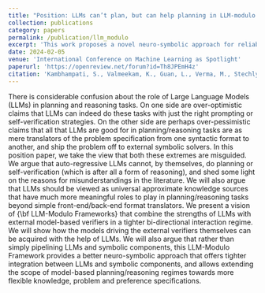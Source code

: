 ```yaml
---
title: "Position: LLMs can’t plan, but can help planning in LLM-modulo frameworks"
collection: publications
category: papers
permalink: /publication/llm_modulo
excerpt: 'This work proposes a novel neuro-symbolic approach for reliable planning with LLMs by having external model-based verifiers and critics in a bi-directional interaction regime.'
date: 2024-02-05
venue: 'International Conference on Machine Learning as Spotlight'
paperurl: 'https://openreview.net/forum?id=Th8JPEmH4z'
citation: 'Kambhampati, S., Valmeekam, K., Guan, L., Verma, M., Stechly, K., Bhambri, S., ... & Murthy, A. B. (2024, June). Position: LLMs can’t plan, but can help planning in LLM-modulo frameworks. In Forty-first International Conference on Machine Learning.'
---
```


There is considerable confusion about the role of Large Language Models (LLMs) in planning and reasoning tasks. On one side are over-optimistic claims that LLMs can indeed do these tasks with just the right prompting or self-verification strategies. On the other side are perhaps over-pessimistic claims that all that LLMs are good for in planning/reasoning tasks are as mere translators of the problem specification from one syntactic format to another, and ship the problem off to external symbolic solvers. In this position paper, we take the view that both these extremes are misguided. We argue that auto-regressive LLMs cannot, by themselves, do planning or self-verification (which is after all a form of reasoning), and shed some light on the reasons for misunderstandings in the literature. We will also argue that LLMs should be viewed as universal approximate knowledge sources that have much more meaningful roles to play in planning/reasoning tasks beyond simple front-end/back-end format translators. We present a vision of {\bf LLM-Modulo Frameworks} that combine the strengths of LLMs with external model-based verifiers in a tighter bi-directional interaction regime. We will show how the models driving the external verifiers themselves can be acquired with the help of LLMs. We will also argue that rather than simply pipelining LLMs and symbolic components, this LLM-Modulo Framework provides a better neuro-symbolic approach that offers tighter integration between LLMs and symbolic components, and allows extending the scope of model-based planning/reasoning regimes towards more flexible knowledge, problem and preference specifications.
